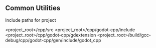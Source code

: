 ## Common Utilities

Include paths for project

<project_root>/cpp/src
<project_root>/cpp/godot-cpp/include
<project_root>/cpp/godot-cpp/gdextension
<project_root>/build/gcc-debug/cpp/godot-cpp/gen/include/godot_cpp
